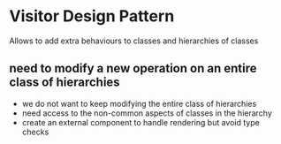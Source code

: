 # Visitor Design Pattern
Allows to add extra behaviours to classes and hierarchies of classes
## need to modify a new operation on an entire class of hierarchies 
* we do not want to keep modifying the entire class of hierarchies
* need access to the non-common aspects of classes in the hierarchy
* create an external component to handle rendering but avoid type checks  
